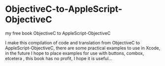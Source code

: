 # ObjectiveC-to-AppleScript-ObjectiveC
my free book ObjectiveC to AppleScript-ObjectiveC


I make this compilation of code and translation from ObjectiveC to AppleScript-ObjectiveC, there are some practical examples to use in Xcode, in the future I hope to place examples for use with buttons, combox, etcetera , this book has no profit, I hope it is useful... 
